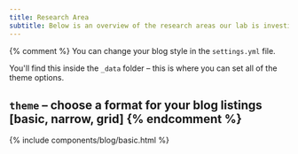 ```yaml
---
title: Research Area
subtitle: Below is an overview of the research areas our lab is investigating.
---
```




{% comment %}
You can change your blog style in the `settings.yml` file.

You'll find this inside the `_data` folder – this is where you can set all of the theme options.

`theme` – choose a format for your blog listings [basic, narrow, grid]
{% endcomment %}
---

 {% include components/blog/basic.html %}  



